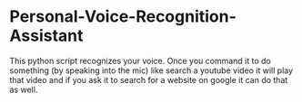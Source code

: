 # Personal-Voice-Recognition-Assistant
This python script recognizes your voice.  Once you command it to do something (by speaking into the mic) like search a youtube video it will play that video and if you ask it to search for a website on google it can do that as well. 
